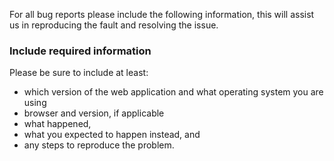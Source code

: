 For all bug reports please include the following information, this will assist us in reproducing the fault and resolving the issue.

### Include required information

Please be sure to include at least:

 - which version of the web application and what operating system you are using
 - browser and version, if applicable
 - what happened,
 - what you expected to happen instead, and
 - any steps to reproduce the problem.
